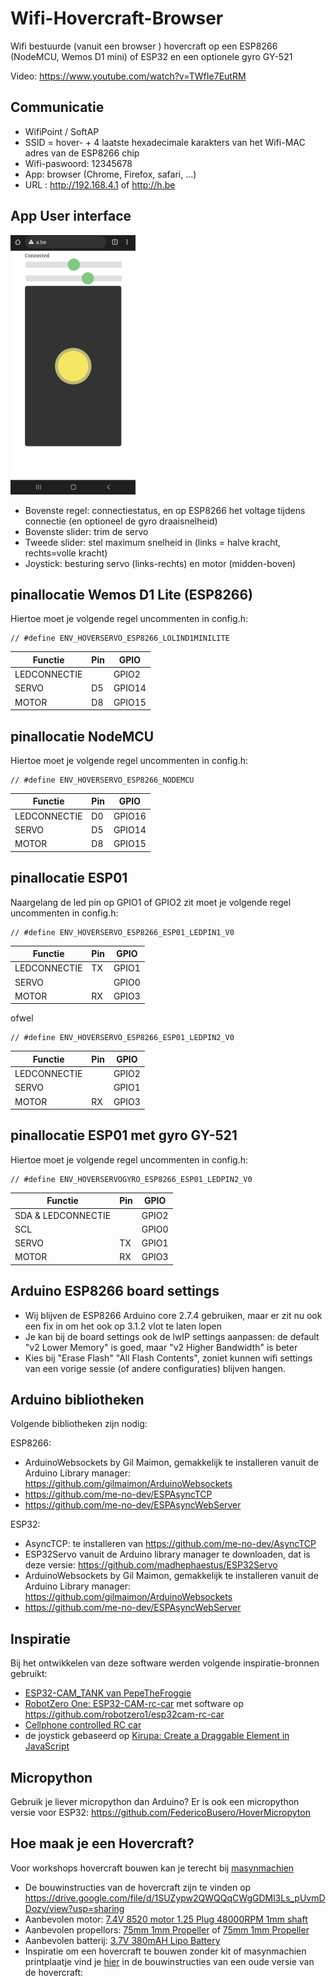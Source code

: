 # Wifi-Hovercraft-Browser
Wifi bestuurde (vanuit een browser ) hovercraft op een ESP8266 (NodeMCU, Wemos D1 mini) of ESP32 en een optionele gyro GY-521

Video: https://www.youtube.com/watch?v=TWfIe7EutRM

## Communicatie
- WifiPoint / SoftAP
- SSID = hover- + 4 laatste hexadecimale karakters van het Wifi-MAC adres van de ESP8266 chip
- Wifi-paswoord: 12345678
- App: browser (Chrome, Firefox, safari, ...)
- URL : http://192.168.4.1 of http://h.be

## App User interface 
![Screenshot_browser_hovercraft.png](Screenshot_browser_hovercraft.png "Hover user interface")
- Bovenste regel: connectiestatus, en op ESP8266 het voltage tijdens connectie (en optioneel de gyro draaisnelheid)
- Bovenste slider: trim de servo
- Tweede slider: stel maximum snelheid in (links = halve kracht, rechts=volle kracht)
- Joystick: besturing servo (links-rechts) en motor (midden-boven)

## pinallocatie Wemos D1 Lite (ESP8266)
Hiertoe moet je volgende regel uncommenten in config.h:
```
// #define ENV_HOVERSERVO_ESP8266_LOLIND1MINILITE
```
| Functie       | Pin | GPIO   |
| ------------- | --- | ------ |
| LEDCONNECTIE  |     | GPIO2  |
| SERVO         | D5  | GPIO14 |
| MOTOR         | D8  | GPIO15 |

## pinallocatie NodeMCU
Hiertoe moet je volgende regel uncommenten in config.h:
```
// #define ENV_HOVERSERVO_ESP8266_NODEMCU
```
| Functie       | Pin | GPIO   |
| ------------- | --- | ------ |
| LEDCONNECTIE  | D0  | GPIO16 |
| SERVO         | D5  | GPIO14 |
| MOTOR         | D8  | GPIO15 |

## pinallocatie ESP01
Naargelang de led pin op GPIO1 of GPIO2 zit moet je volgende regel uncommenten in config.h:
```
// #define ENV_HOVERSERVO_ESP8266_ESP01_LEDPIN1_V0
```
| Functie       | Pin | GPIO  |
| ------------- | --- | ----- |
| LEDCONNECTIE  | TX  | GPIO1 |
| SERVO         |     | GPIO0 |
| MOTOR         | RX  | GPIO3 |

ofwel
```
// #define ENV_HOVERSERVO_ESP8266_ESP01_LEDPIN2_V0
```
| Functie       | Pin | GPIO  |
| ------------- | --- | ----- |
| LEDCONNECTIE  |     | GPIO2 |
| SERVO         |     | GPIO1 |
| MOTOR         | RX  | GPIO3 |

## pinallocatie ESP01 met gyro GY-521
Hiertoe moet je volgende regel uncommenten in config.h:
```
// #define ENV_HOVERSERVOGYRO_ESP8266_ESP01_LEDPIN2_V0
```
| Functie            | Pin | GPIO   |
| ------------------ | --- | ------ |
| SDA & LEDCONNECTIE |     | GPIO2 |
| SCL                |     | GPIO0 |
| SERVO              | TX  | GPIO1 |
| MOTOR              | RX  | GPIO3 |

## Arduino ESP8266 board settings
- Wij blijven de ESP8266 Arduino core 2.7.4 gebruiken, maar er zit nu ook een fix in om het ook op 3.1.2 vlot te laten lopen
- Je kan bij de board settings ook de lwIP settings aanpassen: de default "v2 Lower Memory" is goed, maar "v2 Higher Bandwidth" is beter
- Kies bij "Erase Flash" "All Flash Contents", zoniet kunnen wifi settings van een vorige sessie (of andere configuraties) blijven hangen.

## Arduino bibliotheken
Volgende bibliotheken zijn nodig:

ESP8266:
- ArduinoWebsockets by Gil Maimon, gemakkelijk te installeren vanuit de Arduino Library manager: https://github.com/gilmaimon/ArduinoWebsockets
- https://github.com/me-no-dev/ESPAsyncTCP
- https://github.com/me-no-dev/ESPAsyncWebServer

ESP32:
- AsyncTCP: te installeren van https://github.com/me-no-dev/AsyncTCP
- ESP32Servo vanuit de Arduino library manager te downloaden, dat is deze versie:  https://github.com/madhephaestus/ESP32Servo
- ArduinoWebsockets by Gil Maimon, gemakkelijk te installeren vanuit de Arduino Library manager: https://github.com/gilmaimon/ArduinoWebsockets
- https://github.com/me-no-dev/ESPAsyncWebServer

## Inspiratie
Bij het ontwikkelen van deze software werden volgende inspiratie-bronnen gebruikt: 
- [ESP32-CAM_TANK van PepeTheFroggie](https://github.com/PepeTheFroggie/ESP32CAM_RCTANK)
- [RobotZero One: ESP32-CAM-rc-car](https://robotzero.one/esp32-cam-rc-car/) met software op https://github.com/robotzero1/esp32cam-rc-car
- [Cellphone controlled RC car](https://github.com/neonious/lowjs_esp32_examples/tree/master/neonious_one/cellphone_controlled_rc_car) 
- de joystick gebaseerd op [Kirupa: Create a Draggable Element in JavaScript](https://www.kirupa.com/html5/drag.htm)

## Micropython
Gebruik je liever micropython dan Arduino? Er is ook een micropython versie voor ESP32: https://github.com/FedericoBusero/HoverMicropyton

## Hoe maak je een Hovercraft?
Voor workshops hovercraft bouwen kan je terecht bij [masynmachien](https://www.masynmachien.be/)
- De bouwinstructies van de hovercraft zijn te vinden op https://drive.google.com/file/d/1SUZypw2QWQQqCWgGDMl3Ls_pUvmDDozy/view?usp=sharing 
- Aanbevolen motor: 
[7.4V 8520 motor 1.25 Plug 48000RPM 1mm shaft](https://www.aliexpress.com/item/1005004245885110.html?spm=a2g0o.order_list.order_list_main.79.5e7b1802S1TcVB)
- Aanbevolen propellors:
[75mm 1mm Propeller](https://www.aliexpress.com/item/1005001492347661.html?spm=a2g0o.order_list.order_list_main.5.5e7b1802S1TcVB)
of
[75mm 1mm Propeller](https://www.aliexpress.com/item/33024513887.html?spm=a2g0o.order_list.order_list_main.10.5e7b1802S1TcVB)
- Aanbevolen batterij:
[3.7V 380mAH Lipo Battery](https://www.aliexpress.com/item/33041901836.html?spm=a2g0o.order_list.order_list_main.175.5e7b1802S1TcVB)
- Inspiratie om een hovercraft te bouwen zonder kit of masynmachien printplaatje vind je [hier](https://docs.google.com/document/d/1fcbP3EX9xSy2-DPe2HyG4lQGwgzG96E5) in de bouwinstructies van een oude versie van de hovercraft:


